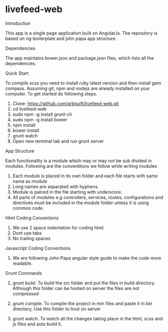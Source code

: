 # livefeed-web

Introduction

This app is a single page application built on AngularJs. The repository is based on ng-boilerplate and john papa app structure.

Dependencies

The app maintains bower.json and package.json files, which lists all the dependencies.


Quick Start

To compile scss you need to install ruby latest version and then install gem compass. Assuming git, npm and nodejs are already installed on your computer. To get started do following steps.

1. Clone: https://github.com/arbisoft/livefeed-web.git
2. cd livefeed-web
3. sudo npm -g install grunt-cli
4. sudo npm -g install bower
5. npm install
6. bower install
7. grunt watch
8. Open new terminal tab and run grunt server

App Structure

Each functionality is a module which may or may not be sub divided in modules. Following are the conventitons we follow while writing modules

1. Each module is placed in its own folder and each file starts with same name as module
2. Long names are separated with hyphens.
3. Module is palced in the file starting with underscore.
4. All parts of modules e.g controllers, services, routes, configurations and directives must be included in the module folder unless it is using common code.


Html Coding Conventions

1. We use 2 space indentation for coding html.
2. Dont use tabs
3. No trailing spaces

Javascript Coding Conventions

1. We are following John Papa angular style guide to make the code more readable.


Grunt Commands

1. grunt build. To build the src folder and put the files in build directory. Although this folder can be hosted on server the files are not compressed

2. grunt compile. To compile the project in min files and paste it in bin directory, Use this folder to host on server

3. grunt watch. To watch all the changes taking place in the html, scss and js files and auto build it.
